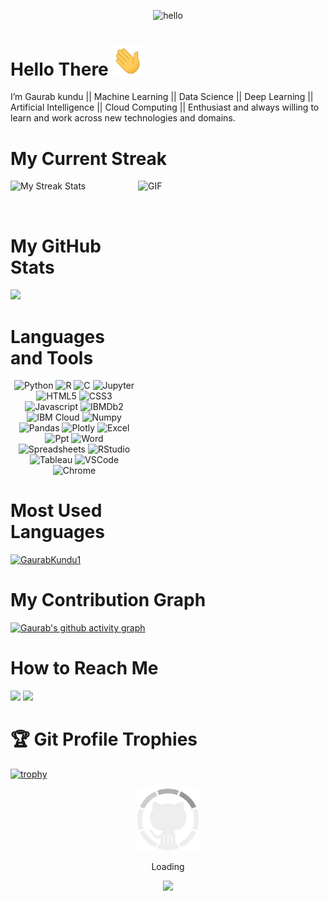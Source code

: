 <p align="center">
  <img width="1000px" height="200px" src="https://user-images.githubusercontent.com/86102231/212632670-4e919048-7e18-4e8a-b4a5-f37bb4d8c0cf.png" alt="hello">
</p>




# Hello There <img src="https://raw.githubusercontent.com/ABSphreak/ABSphreak/master/gifs/Hi.gif" width="50px">  

I’m Gaurab kundu || Machine Learning || Data Science || Deep Learning || Artificial Intelligence || Cloud Computing || Enthusiast and always willing to learn and work across new technologies and domains. 



# My Current Streak
![My Streak Stats](https://github-readme-streak-stats.herokuapp.com/?user=GaurabKundu1&theme=algolia) <img align="right" alt="GIF" height="525" width="300" src="https://static.wikia.nocookie.net/minecraftcreepypasta/images/b/b6/5-asciiguy-red.gif/revision/latest?cb=20180523023848" />

<br />

# My GitHub Stats 


<a href="https://github.com/GaurabKundu1/">
  <img src="https://github-readme-stats.vercel.app/api?username=GaurabKundu1&include_all_commits=true&count_private=true&show_icons=true&line_height=20&title_color=7A7ADB&icon_color=2234AE&text_color=D3D3D3&bg_color=0,000000,130F40" width="450"/>
</a>

# Languages and Tools

<p align="center">
<img alt="Python" src="https://img.shields.io/badge/python-%2314354C.svg?&style=for-the-badge&logo=python&logoColor=white"/>
<img alt="R" src="https://img.shields.io/badge/R-276DC3?style=for-the-badge&logo=r&logoColor=white"/>
<img alt="C" src="https://img.shields.io/badge/C-%2314854C.svg?&style=for-the-badge&logo=c&logoColor=white"/>
<img alt="Jupyter" src="https://img.shields.io/badge/Jupyter-F37626.svg?&style=for-the-badge&logo=Jupyter&logoColor=white"/>
<img alt="HTML5" src="https://img.shields.io/badge/html5-%23E34F26.svg?&style=for-the-badge&logo=html5&logoColor=white"/>
<img alt="CSS3" src="https://img.shields.io/badge/css3-%231572B6.svg?&style=for-the-badge&logo=css3&logoColor=white"/>
<img alt="Javascript" src="https://img.shields.io/badge/javascript-%2300599C.svg?&style=for-the-badge&logo=javascript&ogoColor=white"/>
<img alt="IBMDb2" src="https://img.shields.io/badge/ibmdb2-%2300f.svg?&style=for-the-badge&logo=ibmdb2&logoColor=white"/>
<img alt="IBM Cloud" src="https://img.shields.io/badge/IBMCloud-%23FF9900.svg?&style=for-the-badge&logo=ibm-cloud&logoColor=white"/>
<img alt="Numpy" src="https://img.shields.io/badge/Numpy-777BB4?style=for-the-badge&logo=numpy&logoColor=white"/>
<img alt="Pandas" src="https://img.shields.io/badge/Pandas-2C2D72?style=for-the-badge&logo=pandas&logoColor=white"/>
<img alt="Plotly" src="https://img.shields.io/badge/Plotly-239120?style=for-the-badge&logo=plotly&logoColor=white"/>
<img alt="Excel " src="https://img.shields.io/badge/Microsoft_Excel-217346?style=for-the-badge&logo=microsoft-excel&logoColor=white "/> 
<img alt="Ppt" src="https://img.shields.io/badge/Microsoft_PowerPoint-B7472A?style=for-the-badge&logo=microsoft-powerpoint&logoColor=white "/> 
<img alt="Word" src="https://img.shields.io/badge/Microsoft_Word-2B579A?style=for-the-badge&logo=microsoft-word&logoColor=white "/> 
<img alt="Spreadsheets" src="https://img.shields.io/badge/Google%20Sheets-34A853?style=for-the-badge&logo=google-sheets&logoColor=white "/> 
<img alt="RStudio" src="https://img.shields.io/badge/rstudio-143?style=for-the-badge&logo=rstudio&logoColor=blue&color=blue&labelColor=white "/> 
<img alt="Tableau" src="https://img.shields.io/badge/Tableau-66595C?style=for-the-badge&logo=Tableau&logoColor=white "/> 
<img alt="VSCode" src="https://img.shields.io/badge/Visual_Studio_Code-0078D4?style=for-the-badge&logo=visual%20studio%20code&logoColor=white "/> 
<img alt="Chrome" src="https://img.shields.io/badge/Google_chrome-4285F4?style=for-the-badge&logo=Google-chrome&logoColor=white "/> 
</p>




# Most Used Languages

<a href="https://github.com/GaurabKundu1/">
  <img src="https://github-readme-stats.vercel.app/api/top-langs?username=GaurabKundu1&show_icons=true&locale=en&layout=compact&line_height=20&title_color=7A7ADB&icon_color=2234AE&text_color=D3D3D3&bg_color=0,000000,130F40" width="375"  alt="GaurabKundu1"/>
 </a>

# My Contribution Graph
[![Gaurab's github activity graph](https://github-readme-activity-graph.cyclic.app/graph?username=GaurabKundu1&theme=react-dark)](https://github.com/GaurabKundu1/github-readme-activity-graph)

<!-- Social -->

# How to Reach Me
<p align='left'> 
<a href = "https://www.linkedin.com/in/gaurab-kundu/"><img src="https://img.icons8.com/cute-clipart/45/000000/linkedin.png"/></a>
<a href = "https://twitter.com/GaurabKundu6"><img src="https://img.icons8.com/cotton/45/000000/twitter.png"/></a>
</p>

# :trophy: Git Profile Trophies

[![trophy](https://github-profile-trophy.vercel.app/?username=GaurabKundu1&theme=algolia)](https://github.com/ryo-ma/github-profile-trophy)

<div align=center>
        <img src="https://raw.githubusercontent.com/AhmedFathyDev/AhmedFathyDev/main/GitHub.gif" alt="GitHub Octocat Logo" height="100">
        <p>Loading</p>
    </div>
    
<p align="center">
	
  <img width="48%" src="https://github-readme-streak-stats.herokuapp.com/?user=GaurabKundu1&theme=tokyonight" />
  
</p>
<!---
GaurabKundu1/GaurabKundu1 is a ✨ special ✨ repository because its `README.md` (this file) appears on your GitHub profile.
You can click the Preview link to take a look at your changes.
--->
